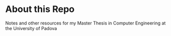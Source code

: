 # About this Repo   

Notes and other resources for my Master Thesis in Computer Engineering at the University of Padova

